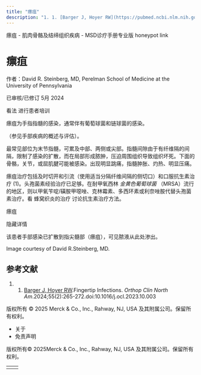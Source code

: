 ```yaml
---
title: "瘭疽"
description: "1. 1. [Barger J, Hoyer RW](https://pubmed.ncbi.nlm.nih.gov/38403372/).Fingertip Infections. _Orthop Clin North Am_.2024;55(2):265-272.doi:10.1016/j.ocl.2023.10.003"
---
```


﻿瘭疽 \- 肌肉骨骼及结缔组织疾病 \- MSD诊疗手册专业版 honeypot link

# 瘭疽

作者：David R. Steinberg, MD, Perelman School of Medicine at the University of Pennsylvania

已审核/已修订 5月 2024

看法 进行患者培训

瘭疽为手指指髓的感染，通常伴有葡萄球菌和链球菌的感染。

（参见手部疾病的概述与评估）。

最常见部位为末节指髓，可累及中部、两侧或尖部。指髓间隙由于有纤维隔的间隔，限制了感染的扩散，而在局部形成脓肿，压迫周围组织导致组织坏死。下面的骨骼，关节，或屈肌腱可能被感染。出现明显跳痛，指髓肿胀、灼热、明显压痛。

瘭疽治疗包括及时切开和引流（使用适当分隔纤维间隔的侧切口）和口服抗生素治疗 (1)。头孢菌素经验治疗已足够。在耐甲氧西林 _金黄色葡萄球菌_ （MRSA）流行的地区，则以甲氧苄啶/磺胺甲噁唑、克林霉素、多西环素或利奈唑胺代替头孢菌素治疗。看 蜂窝织炎的治疗 讨论抗生素治疗方法。

瘭疽



隐藏详情

该患者手部感染已扩散到指尖髓部（瘭疽），可见脓液从此处渗出。

Image courtesy of David R.Steinberg, MD.

## 参考文献

1. 1. [Barger J, Hoyer RW](https://pubmed.ncbi.nlm.nih.gov/38403372/).Fingertip Infections. _Orthop Clin North Am_.2024;55(2):265-272.doi:10.1016/j.ocl.2023.10.003




版权所有 © 2025
Merck & Co., Inc., Rahway, NJ, USA 及其附属公司。保留所有权利。

- 关于
- 免责声明

版权所有© 2025Merck & Co., Inc., Rahway, NJ, USA 及其附属公司。保留所有权利。

|     |     |
| --- | --- |
|  |  |